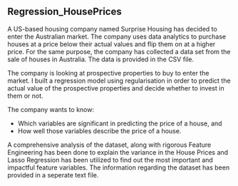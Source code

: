 ## Regression_HousePrices

A US-based housing company named Surprise Housing has decided to enter the Australian market. The company uses data analytics to purchase houses at a price below their actual values and flip them on at a higher price. For the same purpose, the company has collected a data set from the sale of houses in Australia. The data is provided in the CSV file.

The company is looking at prospective properties to buy to enter the market. I built a regression model using regularisation in order to predict the actual value of the prospective properties and decide whether to invest in them or not.

The company wants to know:
- Which variables are significant in predicting the price of a house, and
- How well those variables describe the price of a house.

A comprehensive analysis of the dataset, along with rigorous Feature Engineering has been done to explain the variance in the House Prices and Lasso Regression has been utilized to find out the most important and impactful feature variables. 
The information regarding the dataset has been provided in a seperate text file.

